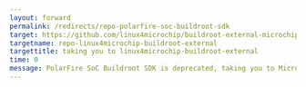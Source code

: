 ```yaml
---
layout: forward
permalink: /redirects/repo-polarfire-soc-buildroot-sdk
target: https://github.com/linux4microchip/buildroot-external-microchip
targetname: repo-linux4microchip-buildroot-external
targettitle: taking you to linux4microchip-buildroot-external
time: 0
message: PolarFire SoC Buildroot SDK is deprecated, taking you to Microchip Buildroot External instead
---
```

